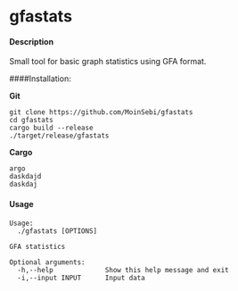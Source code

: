# gfastats
#### Description 
Small tool for basic graph statistics using GFA format.   
  


####Installation: 

**Git**  
```
git clone https://github.com/MoinSebi/gfastats  
cd gfastats   
cargo build --release  
./target/release/gfastats  
```

**Cargo** 
```
argo  
daskdajd 
daskdaj
```

#### Usage
```
Usage:
  ./gfastats [OPTIONS]

GFA statistics

Optional arguments:
  -h,--help             Show this help message and exit
  -i,--input INPUT      Input data

```
